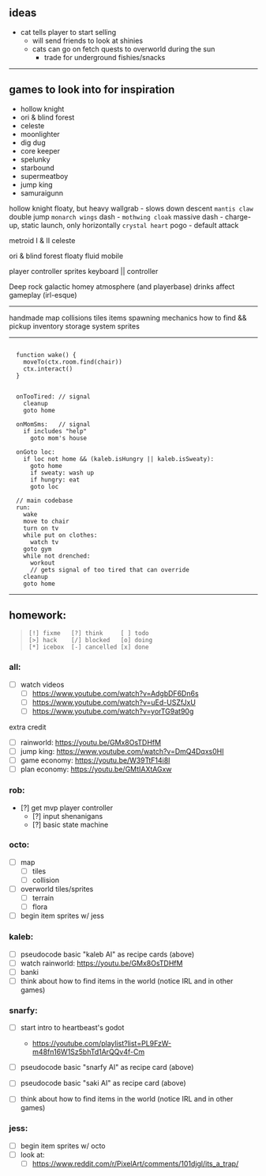 ## ideas

* cat tells player to start selling
  * will send friends to look at shinies
  * cats can go on fetch quests to overworld during the sun
    * trade for underground fishies/snacks

---

## games to look into for inspiration
* hollow knight
* ori & blind forest
* celeste
* moonlighter
* dig dug
* core keeper
* spelunky
* starbound
* supermeatboy
* jump king
* samuraigunn

hollow knight
  floaty, but heavy
  wallgrab - slows down descent `mantis claw`
  double jump `monarch wings`
  dash - `mothwing cloak`
  massive dash - charge-up, static launch, only horizontally `crystal heart`
  pogo - default attack

metroid I & II
celeste

ori & blind forest
  floaty fluid mobile

player controller
  sprites
  keyboard || controller

Deep rock galactic
  homey atmosphere (and playerbase)
  drinks affect gameplay (irl-esque)

---


handmade map
  collisions
  tiles
items
  spawning
  mechanics how to find && pickup
  inventory
  storage system
  sprites

---

``` code (not like this)

  function wake() {
    moveTo(ctx.room.find(chair))
    ctx.interact()
  }

```

``` recipe card (like this)

  onTooTired: // signal
    cleanup
    goto home

  onMomSms:   // signal
    if includes "help"
      goto mom's house

  onGoto loc:
    if loc not home && (kaleb.isHungry || kaleb.isSweaty):
      goto home
      if sweaty: wash up
      if hungry: eat
      goto loc

  // main codebase
  run: 
    wake
    move to chair
    turn on tv
    while put on clothes:
      watch tv
    goto gym
    while not drenched:
      workout
      // gets signal of too tired that can override
    cleanup
    goto home

```

---

## homework:

> ```
> [!] fixme   [?] think     [ ] todo  
> [>] hack    [/] blocked   [o] doing 
> [*] icebox  [-] cancelled [x] done 
> ```

### all: 
  - [ ] watch videos
    - [ ] https://www.youtube.com/watch?v=AdgbDF6Dn6s
    - [ ] https://www.youtube.com/watch?v=uEd-USZfJxU
    - [ ] https://www.youtube.com/watch?v=yorTG9at90g

extra credit
  - [ ] rainworld:    https://youtu.be/GMx8OsTDHfM
  - [ ] jump king:    https://www.youtube.com/watch?v=DmQ4Dqxs0HI
  - [ ] game economy: https://youtu.be/W39TtF14i8I
  - [ ] plan economy: https://youtu.be/GMtIAXtAGxw

### rob: 
  - [?] get mvp player controller
    - [?] input shenanigans
    - [?] basic state machine

### octo: 
  - [ ] map
    - [ ] tiles
    - [ ] collision
  
  - [ ] overworld tiles/sprites
    - [ ] terrain
    - [ ] flora
  
  - [ ] begin item sprites w/ jess

### kaleb:
  - [ ] pseudocode basic "kaleb AI" as recipe cards (above)
  - [ ] watch rainworld:    https://youtu.be/GMx8OsTDHfM
  - [ ] banki
  - [ ] think about how to find items in the world (notice IRL and in other games)

### snarfy:
  - [ ] start intro to heartbeast's godot
    * https://youtube.com/playlist?list=PL9FzW-m48fn16W1Sz5bhTd1ArQQv4f-Cm

  - [ ] pseudocode basic "snarfy AI" as recipe card (above)
  - [ ] pseudocode basic "saki AI" as recipe card (above)
  - [ ] think about how to find items in the world (notice IRL and in other games)

### jess:
  - [ ] begin item sprites w/ octo
  - [ ] look at:
    - [ ] https://www.reddit.com/r/PixelArt/comments/101djgl/its_a_trap/
